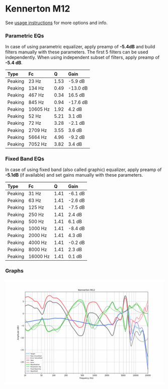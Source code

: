 # Kennerton M12
See [usage instructions](https://github.com/jaakkopasanen/AutoEq#usage) for more options and info.

### Parametric EQs
In case of using parametric equalizer, apply preamp of **-5.4dB** and build filters manually
with these parameters. The first 5 filters can be used independently.
When using independent subset of filters, apply preamp of **-5.4 dB**.

| Type    | Fc       |    Q | Gain     |
|:--------|:---------|:-----|:---------|
| Peaking | 23 Hz    | 1.53 | -5.9 dB  |
| Peaking | 134 Hz   | 0.49 | -13.0 dB |
| Peaking | 467 Hz   | 0.34 | 16.5 dB  |
| Peaking | 845 Hz   | 0.94 | -17.6 dB |
| Peaking | 10605 Hz | 1.92 | 4.2 dB   |
| Peaking | 52 Hz    | 5.21 | 3.1 dB   |
| Peaking | 72 Hz    | 3.28 | -2.1 dB  |
| Peaking | 2709 Hz  | 3.55 | 3.6 dB   |
| Peaking | 5664 Hz  | 4.96 | -9.2 dB  |
| Peaking | 7052 Hz  | 3.82 | 3.4 dB   |

### Fixed Band EQs
In case of using fixed band (also called graphic) equalizer, apply preamp of **-5.1dB**
(if available) and set gains manually with these parameters.

| Type    | Fc       |    Q | Gain    |
|:--------|:---------|:-----|:--------|
| Peaking | 31 Hz    | 1.41 | -6.1 dB |
| Peaking | 63 Hz    | 1.41 | -2.6 dB |
| Peaking | 125 Hz   | 1.41 | -7.5 dB |
| Peaking | 250 Hz   | 1.41 | 2.4 dB  |
| Peaking | 500 Hz   | 1.41 | 6.1 dB  |
| Peaking | 1000 Hz  | 1.41 | -8.4 dB |
| Peaking | 2000 Hz  | 1.41 | 4.3 dB  |
| Peaking | 4000 Hz  | 1.41 | -0.2 dB |
| Peaking | 8000 Hz  | 1.41 | 2.3 dB  |
| Peaking | 16000 Hz | 1.41 | 0.1 dB  |

### Graphs
![](./Kennerton%20M12.png)